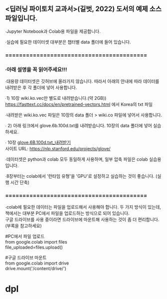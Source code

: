 ## <딥러닝 파이토치 교과서>(길벗, 2022) 도서의 예제 소스 파일입니다.

∙Jupyter Notebook과 Colab용 파일을 제공합니다. </br>

∙실습에 필요한 데이터셋 대부분은 챕터별 data 폴더에 들어 있습니다.</br>

### =========================================

### ∙아래 설명을 꼭 읽어주세요!!!
∙대용량 데이터셋은 깃허브에 올라가지 않습니다. 따라서 아래의 안내에 따라 데이터를 내려받은 후 각 폴더에 넣어 사용합니다.

∙1) 10장 wiki.ko.vec만 별도로 내려받습니다.(약 2GB))</br>
https://fasttext.cc/docs/en/pretrained-vectors.html 에서 Korea의 txt 파일 </br>

∙내려받은 wiki.ko.vec 파일은 10장의 data 폴더 > wiki.co 파일에 넣어서 사용합니다.

∙ 2) 아래 링크에서 glove.6b.100d.txt를 내려받습니다. 10장의 data 폴더에 넣어 실습하세요. </br>

∙ 10장 [glove.6B.100d.txt_내려받기](https://github.com/gilbutITbook/080263/releases/download/0.2/glove.6B.100d.txt) </br>
   사이트 URL: https://nlp.stanford.edu/projects/glove/ </br>

∙데이터셋은 python과 colab 모두 동일하게 사용하며, 일부 압축 파일은 colab 실습용입니다.</br>

∙8장부터는 colab에서 '런타임 유형'을 'GPU'로 설정하고 실습하는 것이 좋습니다. (실행 시간 단축)</br>

### =========================================
∙colab에 필요한 데이터는 파일을 업로드해서 사용해야 합니다. 두 가지 방식이 있는데, 책에서는 대부분 PC에서 파일을 업로드하는 방식으로 되어 있습니다. </br>
구글 드라이브를 사용 중이라면 드라이브에 마운트해 사용하는 것이 좀 더 편리합니다. (부록을 참고하세요)</br>

#PC에서 파일 업로드 </br>
from google.colab import files </br>
file_uploaded=files.upload() </br>

#구글 드라이브 마운트 </br>
from google.colab import drive </br>
drive.mount('/content/drive/') </br>

# dpl
